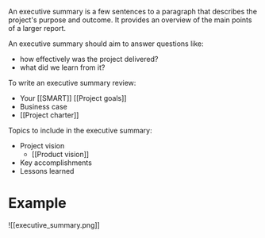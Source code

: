 An executive summary is a few sentences to a paragraph that describes the project's 
purpose and outcome. It provides an overview of the main points of a larger report.

An executive summary should aim to answer questions like: 
- how effectively was the project delivered? 
- what did we learn from it?

To write an executive summary review:
- Your [[SMART]] [[Project goals]]
- Business case
- [[Project charter]]

Topics to include in the executive summary:
- Project vision
	- [[Product vision]]
- Key accomplishments
- Lessons learned

# Example
![[executive_summary.png]]